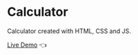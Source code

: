 # Calculator

Calculator created with HTML, CSS and JS.

[Live Demo](https://moonydog12.github.io/calculator/) :point_left:
